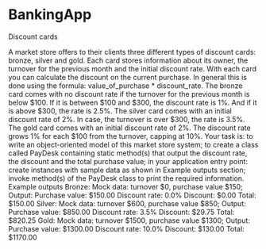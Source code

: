 # BankingApp

Discount cards

A market store offers to their clients three different types of discount cards: bronze, silver and gold. Each card stores information about its owner, the turnover for the previous month and the initial discount rate. With each card you can calculate the discount on the current purchase. In general this is done using the formula: value_of_purchase * discount_rate.
The bronze card comes with no discount rate if the turnover for the previous month is below $100. If it is between $100 and $300, the discount rate is 1%. And if it is above $300, the rate is 2.5%.
The silver card comes with an initial discount rate of 2%. In case, the turnover is over $300, the rate is 3.5%.
The gold card comes with an initial discount rate of 2%. The discount rate grows 1% for each $100 from the turnover, capping at 10%.
Your task is:
to write an object-oriented model of this market store system;
to create a class called PayDesk containing static method(s) that output the discount rate, the discount and the total purchase value;
in your application entry point:
create instances with sample data as shown in Example outputs section;
invoke method(s) of the PayDesk class to print the required information.
Example outputs
Bronze:
Mock data: turnover $0, purchase value $150;
Output:
Purchase value: $150.00
Discount rate: 0.0%
Discount: $0.00
Total: $150.00
Silver:
Mock data: turnover $600, purchase value $850;
Output:
Purchase value: $850.00
Discount rate: 3.5%
Discount: $29.75
Total: $820.25
Gold:
Mock data: turnover $1500, purchase value $1300;
Output:
Purchase value: $1300.00
Discount rate: 10.0%
Discount: $130.00
Total: $1170.00
